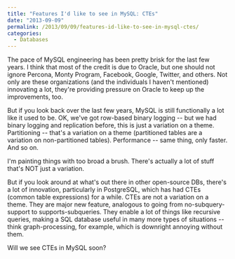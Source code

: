 ```yaml
---
title: "Features I'd like to see in MySQL: CTEs"
date: "2013-09-09"
permalink: /2013/09/09/features-id-like-to-see-in-mysql-ctes/
categories:
  - Databases
---
```


The pace of MySQL engineering has been pretty brisk for the last few years. I think that most of the credit is due to Oracle, but one should not ignore Percona, Monty Program, Facebook, Google, Twitter, and others. Not only are these organizations (and the individuals I haven't mentioned) innovating a lot, they're providing pressure on Oracle to keep up the improvements, too. 

But if you look back over the last few years, MySQL is still functionally a lot like it used to be. OK, we've got row-based binary logging -- but we had binary logging and replication before, this is just a variation on a theme. Partitioning -- that's a variation on a theme (partitioned tables are a variation on non-partitioned tables). Performance -- same thing, only faster. And so on. 

I'm painting things with too broad a brush. There's actually a lot of stuff that's NOT just a variation. 

But if you look around at what's out there in other open-source DBs, there's a lot of innovation, particularly in PostgreSQL, which has had CTEs (common table expressions) for a while. CTEs are not a variation on a theme. They are major new feature, analogous to going from no-subquery-support to supports-subqueries. They enable a lot of things like recursive queries, making a SQL database useful in many more types of situations -- think graph-processing, for example, which is downright annoying without them. 

Will we see CTEs in MySQL soon?

